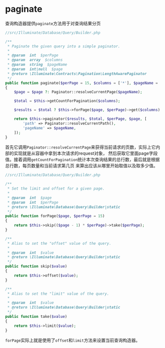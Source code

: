 # paginate

查询构造器提供`paginate`方法用于对查询结果分页

```php
//src/Illuminate/Database/Query/Builder.php

/**
 * Paginate the given query into a simple paginator.
 *
 * @param  int  $perPage
 * @param  array  $columns
 * @param  string  $pageName
 * @param  int|null  $page
 * @return \Illuminate\Contracts\Pagination\LengthAwarePaginator
 */
public function paginate($perPage = 15, $columns = ['*'], $pageName = 'page', $page = null)
{
    $page = $page ?: Paginator::resolveCurrentPage($pageName);

    $total = $this->getCountForPagination($columns);

    $results = $total ? $this->forPage($page, $perPage)->get($columns) : collect();

    return $this->paginator($results, $total, $perPage, $page, [
        'path' => Paginator::resolveCurrentPath(),
        'pageName' => $pageName,
    ]);
}
```

首先它调用`Paginator::resolveCurrentPage`来获得当前请求的页数，实际上它内部的实现就是从容器中拿到本次请求的request对象，
然后获取它里面page字段值。接着调用`getCountForPagination`统计本次查询结果的总行数，最后就是根据总行数，每页数量和当前请求第几页
来算出应该从哪里开始取值以及取多少值。

```php
//src/Illuminate/Database/Query/Builder.php

/**
 * Set the limit and offset for a given page.
 *
 * @param  int  $page
 * @param  int  $perPage
 * @return \Illuminate\Database\Query\Builder|static
 */
public function forPage($page, $perPage = 15)
{
    return $this->skip(($page - 1) * $perPage)->take($perPage);
}

/**
 * Alias to set the "offset" value of the query.
 *
 * @param  int  $value
 * @return \Illuminate\Database\Query\Builder|static
 */
public function skip($value)
{
    return $this->offset($value);
}

/**
 * Alias to set the "limit" value of the query.
 *
 * @param  int  $value
 * @return \Illuminate\Database\Query\Builder|static
 */
public function take($value)
{
    return $this->limit($value);
}
```

`forPage`实际上就是使用了`offset`和`limit`方法来设置当前查询构造器。